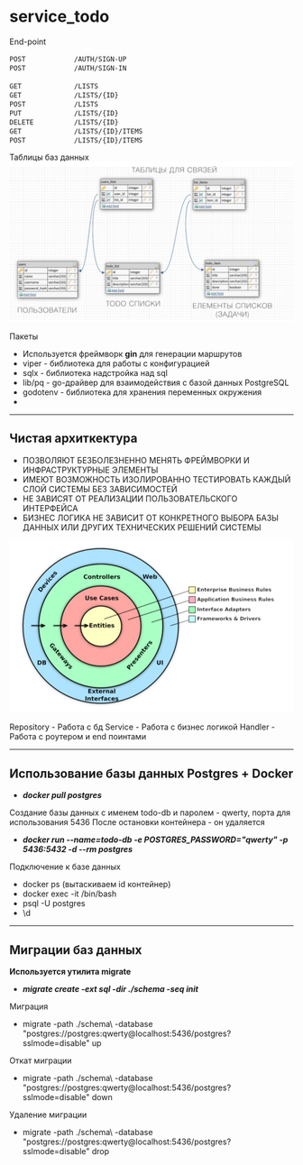 # service_todo

End-point

    POST            /AUTH/SIGN-UP
    POST            /AUTH/SIGN-IN

    GET             /LISTS
    GET             /LISTS/{ID}
    POST            /LISTS
    PUT             /LISTS/{ID}
    DELETE          /LISTS/{ID}
    GET             /LISTS/{ID}/ITEMS 
    POST            /LISTS/{ID}/ITEMS 

Таблицы баз данных
![img.png](tables.png)

Пакеты

- Используется фреймворк **gin** для генерации маршрутов
- viper - библиотека для работы с конфигурацией
- sqlx - библиотека надстройка над sql
- lib/pq - go-драйвер для взаимодействия с базой данных PostgreSQL
- godotenv - библиотека для хранения переменных окружения
- 

----
Чистая архиткектура
----

 - ПОЗВОЛЯЮТ БЕЗБОЛЕЗНЕННО МЕНЯТЬ ФРЕЙМВОРКИ И ИНФРАСТРУКТУРНЫЕ ЭЛЕМЕНТЫ
 - ИМЕЮТ ВОЗМОЖНОСТЬ ИЗОЛИРОВАННО ТЕСТИРОВАТЬ КАЖДЫЙ СЛОЙ СИСТЕМЫ БЕЗ ЗАВИСИМОСТЕЙ
 - НЕ ЗАВИСЯТ ОТ РЕАЛИЗАЦИИ ПОЛЬЗОВАТЕЛЬСКОГО ИНТЕРФЕЙСА
 - БИЗНЕС ЛОГИКА НЕ ЗАВИСИТ ОТ КОНКРЕТНОГО ВЫБОРА БАЗЫ ДАННЫХ ИЛИ ДРУГИХ ТЕХНИЧЕСКИХ РЕШЕНИЙ СИСТЕМЫ

![img_1.png](architectures.png)

Repository - Работа с бд
Service - Работа с бизнес логикой
Handler - Работа с роутером и end поинтами

----
Использование базы данных Postgres + Docker
----
- ***docker pull postgres***

Создание базы данных с именем todo-db и паролем - qwerty, порта для использования 5436
После остановки контейнера - он удаляется 
- ***docker run --name=todo-db -e POSTGRES_PASSWORD="qwerty" -p 5436:5432 -d --rm postgres***

Подключение к базе данных
- docker ps (вытаскиваем id контейнер)
- docker exec -it <id Container> /bin/bash
- psql -U postgres
- \d

-----------------------
Миграции баз данных
-----------------------

**Используется утилита migrate**
- ***migrate create -ext sql -dir ./schema -seq init***

Миграция
- migrate -path ./schema\ -database "postgres://postgres:qwerty@localhost:5436/postgres?sslmode=disable" up 

Откат миграции
- migrate -path ./schema\ -database "postgres://postgres:qwerty@localhost:5436/postgres?sslmode=disable" down

Удаление миграции
- migrate -path ./schema\ -database "postgres://postgres:qwerty@localhost:5436/postgres?sslmode=disable" drop